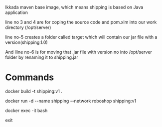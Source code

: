 Ikkada maven base image, which means shipping is based on Java application

line no 3 and 4 are for coping the source code and pom.xlm into our work directory (/opt/server)

line no-5 creates a folder called target which will contain our jar file with a version(shipping.1.0)

And lline no-6 is for moving that .jar file with version no into /opt/server folder by renaming it to shipping.jar

# Commands

docker build -t shipping:v1 .

docker run -d --name shipping --network roboshop shipping:v1

docker exec -it <container-id> bash

exit